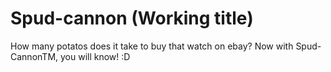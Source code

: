 Spud-cannon (Working title)
=======

How many potatos does it take to buy that watch on ebay?
Now with Spud-CannonTM, you will know! :D
